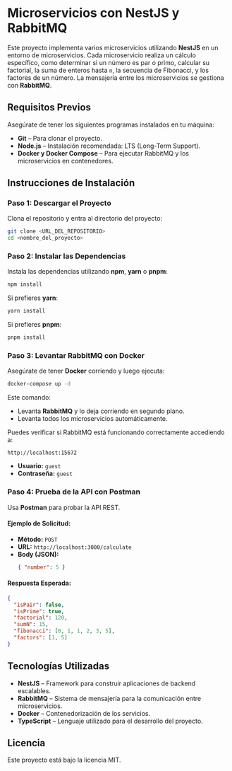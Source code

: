 # Microservicios con NestJS y RabbitMQ

Este proyecto implementa varios microservicios utilizando **NestJS** en un entorno de microservicios. Cada microservicio realiza un cálculo específico, como determinar si un número es par o primo, calcular su factorial, la suma de enteros hasta `n`, la secuencia de Fibonacci, y los factores de un número. La mensajería entre los microservicios se gestiona con **RabbitMQ**.

## Requisitos Previos

Asegúrate de tener los siguientes programas instalados en tu máquina:

- **Git** – Para clonar el proyecto.
- **Node.js** – Instalación recomendada: LTS (Long-Term Support).
- **Docker y Docker Compose** – Para ejecutar RabbitMQ y los microservicios en contenedores.

## Instrucciones de Instalación

### Paso 1: Descargar el Proyecto

Clona el repositorio y entra al directorio del proyecto:

```bash
git clone <URL_DEL_REPOSITORIO>
cd <nombre_del_proyecto>
```

### Paso 2: Instalar las Dependencias

Instala las dependencias utilizando **npm**, **yarn** o **pnpm**:

```bash
npm install
```

Si prefieres **yarn**:

```bash
yarn install
```

Si prefieres **pnpm**:

```bash
pnpm install
```

### Paso 3: Levantar RabbitMQ con Docker

Asegúrate de tener **Docker** corriendo y luego ejecuta:

```bash
docker-compose up -d
```

Este comando:

- Levanta **RabbitMQ** y lo deja corriendo en segundo plano.
- Levanta todos los microservicios automáticamente.

Puedes verificar si RabbitMQ está funcionando correctamente accediendo a:

```
http://localhost:15672
```

- **Usuario:** `guest`
- **Contraseña:** `guest`

### Paso 4: Prueba de la API con Postman

Usa **Postman** para probar la API REST.

#### Ejemplo de Solicitud:

- **Método:** `POST`
- **URL:** `http://localhost:3000/calculate`
- **Body (JSON):**
  ```json
  { "number": 5 }
  ```

#### Respuesta Esperada:

```json
{
  "isPair": false,
  "isPrime": true,
  "factorial": 120,
  "sumN": 15,
  "fibonacci": [0, 1, 1, 2, 3, 5],
  "factors": [1, 5]
}
```

## Tecnologías Utilizadas

- **NestJS** – Framework para construir aplicaciones de backend escalables.
- **RabbitMQ** – Sistema de mensajería para la comunicación entre microservicios.
- **Docker** – Contenedorización de los servicios.
- **TypeScript** – Lenguaje utilizado para el desarrollo del proyecto.

## Licencia

Este proyecto está bajo la licencia MIT.
